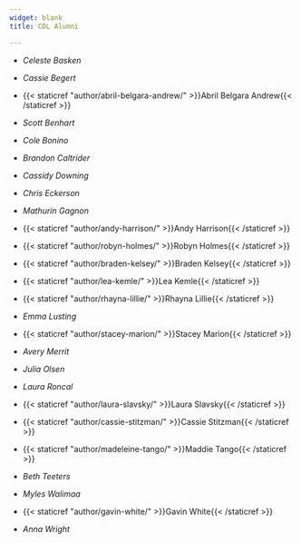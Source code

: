 ```yaml
---
widget: blank
title: CDL Alumni

---
```



- *Celeste Basken*

- *Cassie Begert* 

- {{< staticref "author/abril-belgara-andrew/" >}}Abril Belgara Andrew{{< /staticref >}}

- *Scott Benhart* 

- *Cole Bonino* 

- *Brandon Caltrider* 

- *Cassidy Downing* 

- *Chris Eckerson*

- *Mathurin Gagnon* 

- {{< staticref "author/andy-harrison/" >}}Andy Harrison{{< /staticref >}}

- {{< staticref "author/robyn-holmes/" >}}Robyn Holmes{{< /staticref >}}

- {{< staticref "author/braden-kelsey/" >}}Braden Kelsey{{< /staticref >}}

- {{< staticref "author/lea-kemle/" >}}Lea Kemle{{< /staticref >}}

- {{< staticref "author/rhayna-lillie/" >}}Rhayna Lillie{{< /staticref >}}

- *Emma Lusting* 

- {{< staticref "author/stacey-marion/" >}}Stacey Marion{{< /staticref >}}

- *Avery Merrit* 

- *Julia Olsen* 

- *Laura Roncal*

- {{< staticref "author/laura-slavsky/" >}}Laura Slavsky{{< /staticref >}}

- {{< staticref "author/cassie-stitzman/" >}}Cassie Stitzman{{< /staticref >}}

- {{< staticref "author/madeleine-tango/" >}}Maddie Tango{{< /staticref >}}

- *Beth Teeters* 

- *Myles Walimaa* 

- {{< staticref "author/gavin-white/" >}}Gavin White{{< /staticref >}}

- *Anna Wright* 


